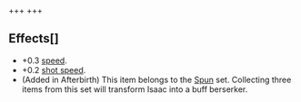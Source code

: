 +++
+++

Effects[]
---------


* +0.3 [speed](/wiki/Speed "Speed").
* +0.2 [shot speed](/wiki/Shot_speed "Shot speed").
* (Added in Afterbirth) This item belongs to the [Spun](/wiki/Spun "Spun") set. Collecting three items from this set will transform Isaac into a buff berserker.


